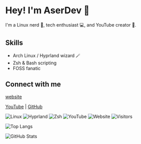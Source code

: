 # Hey! I'm AserDev 👋
I'm a Linux nerd 🐧, tech enthusiast 💻, and YouTube creator 🎥.

## Skills
- Arch Linux / Hyprland wizard 🪄
- Zsh & Bash scripting
- FOSS fanatic

## Connect with me
[website](https://aserdevyt.github.io/)

[YouTube](https://www.youtube.com/@aserdev_yt) | [GitHub](https://github.com/aserdev)

![Linux](https://img.shields.io/badge/Linux-Arch-blue?style=for-the-badge&logo=linux)
![Hyprland](https://img.shields.io/badge/WM-Hyprland-purple?style=for-the-badge)
![Zsh](https://img.shields.io/badge/Shell-Zsh-pink?style=for-the-badge&logo=gnu-bash)
![YouTube](https://img.shields.io/badge/YouTube-AserDev-red?style=for-the-badge&logo=youtube)
![Website](https://img.shields.io/website?url=https%3A%2F%2Faserdevyt.github.io%2F)
![Visitors](https://komarev.com/ghpvc/?username=aserdevyt&style=for-the-badge)

![Top Langs](https://github-readme-stats.vercel.app/api/top-langs/?username=aserdev&layout=compact)

![GitHub Stats](https://github-readme-stats.vercel.app/api?username=aserdev&show_icons=true&theme=tokyonight)


